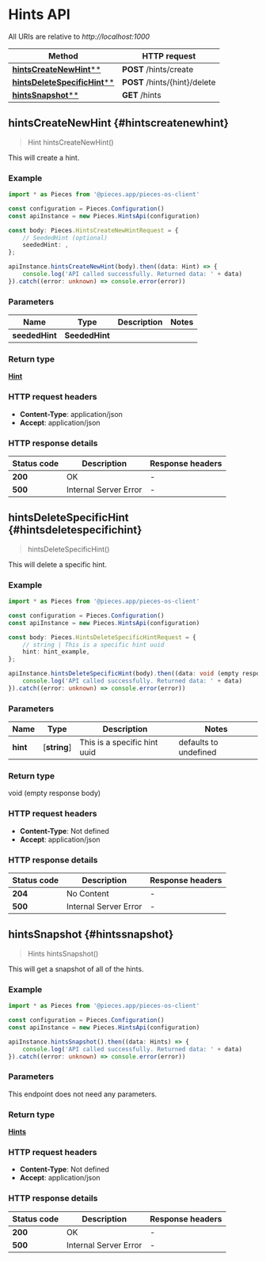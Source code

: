 # Hints API

All URIs are relative to *http://localhost:1000*

Method | HTTP request
------------- | -------------
[**hintsCreateNewHint****](HintsApi#hintscreatenewhint) | **POST** /hints/create
[**hintsDeleteSpecificHint****](HintsApi#hintsdeletespecifichint) | **POST** /hints/\{hint\}/delete
[**hintsSnapshot****](HintsApi#hintssnapshot) | **GET** /hints


## **hintsCreateNewHint** {#hintscreatenewhint}
> Hint hintsCreateNewHint()

This will create a hint.

### Example

```typescript
import * as Pieces from '@pieces.app/pieces-os-client'

const configuration = Pieces.Configuration()
const apiInstance = new Pieces.HintsApi(configuration)

const body: Pieces.HintsCreateNewHintRequest = {
    // SeededHint (optional)
    seededHint: ,
};

apiInstance.hintsCreateNewHint(body).then((data: Hint) => {
    console.log('API called successfully. Returned data: ' + data)
}).catch((error: unknown) => console.error(error))
```

### Parameters

Name | Type | Description  | Notes
------------- | ------------- | ------------- | -------------
 **seededHint** | **SeededHint**|  |


### Return type

[**Hint**](../models/Hint)

### HTTP request headers

- **Content-Type**: application/json
- **Accept**: application/json


### HTTP response details
| Status code | Description | Response headers
|-------------|-------------|------------------
**200** | OK |  -  |
**500** | Internal Server Error |  -  |

## **hintsDeleteSpecificHint** {#hintsdeletespecifichint}
> hintsDeleteSpecificHint()

This will delete a specific hint.

### Example

```typescript
import * as Pieces from '@pieces.app/pieces-os-client'

const configuration = Pieces.Configuration()
const apiInstance = new Pieces.HintsApi(configuration)

const body: Pieces.HintsDeleteSpecificHintRequest = {
    // string | This is a specific hint uuid
    hint: hint_example,
};

apiInstance.hintsDeleteSpecificHint(body).then((data: void (empty response body)) => {
    console.log('API called successfully. Returned data: ' + data)
}).catch((error: unknown) => console.error(error))
```

### Parameters

Name | Type | Description  | Notes
------------- | ------------- | ------------- | -------------
 **hint** | [**string**] | This is a specific hint uuid | defaults to undefined


### Return type

void (empty response body)

### HTTP request headers

- **Content-Type**: Not defined
- **Accept**: application/json


### HTTP response details
| Status code | Description | Response headers
|-------------|-------------|------------------
**204** | No Content |  -  |
**500** | Internal Server Error |  -  |

## **hintsSnapshot** {#hintssnapshot}
> Hints hintsSnapshot()

This will get a snapshot of all of the hints.

### Example

```typescript
import * as Pieces from '@pieces.app/pieces-os-client'

const configuration = Pieces.Configuration()
const apiInstance = new Pieces.HintsApi(configuration)

apiInstance.hintsSnapshot().then((data: Hints) => {
    console.log('API called successfully. Returned data: ' + data)
}).catch((error: unknown) => console.error(error))
```

### Parameters
This endpoint does not need any parameters.


### Return type

[**Hints**](../models/Hints)

### HTTP request headers

- **Content-Type**: Not defined
- **Accept**: application/json


### HTTP response details
| Status code | Description | Response headers
|-------------|-------------|------------------
**200** | OK |  -  |
**500** | Internal Server Error |  -  |


